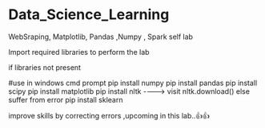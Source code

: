 # Data_Science_Learning
WebSraping, Matplotlib, Pandas ,Numpy , Spark self lab


Import required libraries to perform the lab

if libraries not present

#use in windows cmd prompt
pip install numpy 
pip install pandas
pip install scipy
pip install matplotlib
pip install nltk ---->  visit nltk.download() else suffer from error
pip install sklearn


improve skills by correcting errors ,upcoming in this lab..👍👍
